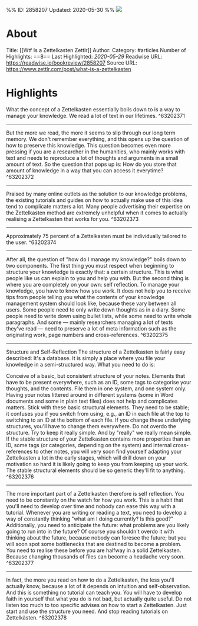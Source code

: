 %%
ID: 2858207
Updated: 2020-05-30
%%
![](https://readwise-assets.s3.amazonaws.com/static/images/article3.5c705a01b476.png)

# About
Title: [[Wtf Is a Zettelkasten  Zettlr]]
Author: 
Category: #articles
Number of Highlights: ==8==
Last Highlighted: *2020-05-29*
Readwise URL: https://readwise.io/bookreview/2858207
Source URL: https://www.zettlr.com/post/what-is-a-zettelkasten


# Highlights 
What the concept of a Zettelkasten essentially boils down to is a way to manage your knowledge. We read a lot of text in our lifetimes.  ^63202371

---

But the more we read, the more it seems to slip through our long term memory. We don't remember everything, and this opens up the question of how to preserve this knowledge. This question becomes even more pressing if you are a researcher in the humanities, who mainly works with text and needs to reproduce a lot of thoughts and arguments in a small amount of text. So the question that pops up is: How do you store that amount of knowledge in a way that you can access it everytime?  ^63202372

---

Praised by many online outlets as the solution to our knowledge problems, the existing tutorials and guides on how to actually make use of this idea tend to complicate matters a lot. Many people advertising their expertise on the Zettelkasten method are extremely unhelpful when it comes to actually realising a Zettelkasten that works for you.  ^63202373

---

Approximately 75 percent of a Zettelkasten must be individually tailored to the user.  ^63202374

---

After all, the question of "how do I manage my knowledge?" boils down to two components. The first thing you must respect when beginning to structure your knowledge is exactly that: a certain structure. This is what people like us can explain to you and help you with. But the second thing is where you are completely on your own: self reflection. To manage your knowledge, you have to know how you work. It does not help you to receive tips from people telling you what the contents of your knowledge management system should look like, because these vary between all users. Some people need to only write down thoughts as in a diary. Some people need to write down using bullet lists, while some need to write whole paragraphs. And some — mainly researchers managing a lot of texts they've read — need to preserve a lot of meta information such as the originating work, page numbers and cross-references.  ^63202375

---

Structure and Self-Reflection
The structure of a Zettelkasten is fairly easy described: It's a database. It is simply a place where you file your knowledge in a semi-structured way. What you need to do is:

Conceive of a basic, but consistent structure of your notes. Elements that have to be present everywhere, such as an ID, some tags to categorise your thoughts, and the contents.
File them in one system, and one system only. Having your notes littered around in different systems (some in Word documents and some in plain text files) does not help and complicates matters.
Stick with these basic structural elements. They need to be stable; it confuses you if you switch from using, e.g., an ID in each file at the top to switching to an ID at the bottom of each file. If you change these underlying structures, you'll have to change them everywhere.
Do not overdo the structure. Try to keep it really simple. And by "really" we really mean simple. If the stable structure of your Zettelkasten contains more properties than an ID, some tags (or categories, depending on the system) and internal cross-references to other notes, you will very soon find yourself adapting your Zettelkasten a lot in the early stages, which will drill down on your motivation so hard it is likely going to keep you from keeping up your work. The stable structural elements should be so generic they'll fit to anything.  ^63202376

---

The more important part of a Zettelkasten therefore is self reflection. You need to be constantly on the watch for how you work. This is a habit that you'll need to develop over time and nobody can ease this way with a tutorial. Whenever you are writing or reading a text, you need to develop a way of constantly thinking "what am I doing currently? Is this good?" Additionally, you need to anticipate the future: what problems are you likely going to run into in the future? Of course you shouldn't overdo it with thinking about the future, because nobody can foresee the future; but you will soon spot some bottlenecks that are destined to become a problem. You need to realise these before you are halfway in a solid Zettelkasten. Because changing thousands of files can become a headache very soon.  ^63202377

---

In fact, the more you read on how to do a Zettelkasten, the less you'll actually know, because a lot of it depends on intuition and self-observation. And this is something no tutorial can teach you. You will have to develop faith in yourself that what you do is not bad, but actually quite useful. Do not listen too much to too specific advises on how to start a Zettelkasten. Just start and use the structure you need. And stop reading tutorials on Zettelkästen.  ^63202378

